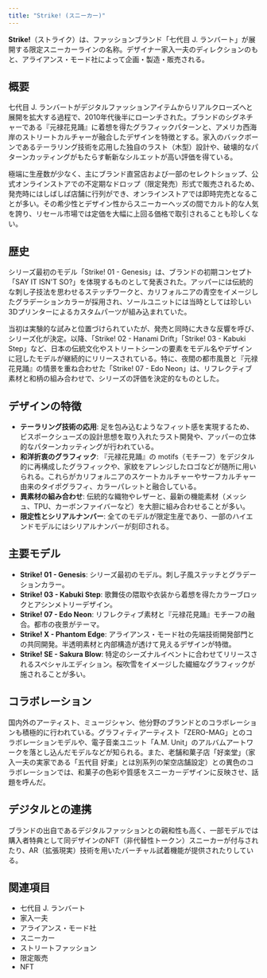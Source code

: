 ```yaml
---
title: "Strike! (スニーカー)"
---
```


**Strike!**（ストライク）は、ファッションブランド「七代目 J. ランバート」が展開する限定スニーカーラインの名称。デザイナー家入一夫のディレクションのもと、アライアンス・モード社によって企画・製造・販売される。

## 概要

七代目 J. ランバートがデジタルファッションアイテムからリアルクローズへと展開を拡大する過程で、2010年代後半にローンチされた。ブランドのシグネチャーである『元禄花見踊』に着想を得たグラフィックパターンと、アメリカ西海岸のストリートカルチャーが融合したデザインを特徴とする。家入のバックボーンであるテーラリング技術を応用した独自のラスト（木型）設計や、破壊的なパターンカッティングがもたらす斬新なシルエットが高い評価を得ている。

極端に生産数が少なく、主にブランド直営店および一部のセレクトショップ、公式オンラインストアでの不定期なドロップ（限定発売）形式で販売されるため、発売時にはしばしば店舗に行列ができ、オンラインストアでは即時完売となることが多い。その希少性とデザイン性からスニーカーヘッズの間でカルト的な人気を誇り、リセール市場では定価を大幅に上回る価格で取引されることも珍しくない。

## 歴史

シリーズ最初のモデル「Strike! 01 - Genesis」は、ブランドの初期コンセプト「SAY IT ISN'T SO?」を体現するものとして発表された。アッパーには伝統的な刺し子技法を思わせるステッチワークと、カリフォルニアの青空をイメージしたグラデーションカラーが採用され、ソールユニットには当時としては珍しい3Dプリンターによるカスタムパーツが組み込まれていた。

当初は実験的な試みと位置づけられていたが、発売と同時に大きな反響を呼び、シリーズ化が決定。以降、「Strike! 02 - Hanami Drift」「Strike! 03 - Kabuki Step」など、日本の伝統文化やストリートシーンの要素をモデル名やデザインに冠したモデルが継続的にリリースされている。特に、夜間の都市風景と『元禄花見踊』の情景を重ね合わせた「Strike! 07 - Edo Neon」は、リフレクティブ素材と和柄の組み合わせで、シリーズの評価を決定的なものとした。

## デザインの特徴

*   **テーラリング技術の応用**: 足を包み込むようなフィット感を実現するため、ビスポークシューズの設計思想を取り入れたラスト開発や、アッパーの立体的なパターンカッティングが行われている。
*   **和洋折衷のグラフィック**: 『元禄花見踊』の motifs（モチーフ）をデジタル的に再構成したグラフィックや、家紋をアレンジしたロゴなどが随所に用いられる。これらがカリフォルニアのスケートカルチャーやサーフカルチャー由来のタイポグラフィ、カラーパレットと融合している。
*   **異素材の組み合わせ**: 伝統的な織物やレザーと、最新の機能素材（メッシュ、TPU、カーボンファイバーなど）を大胆に組み合わせることが多い。
*   **限定性とシリアルナンバー**: 全てのモデルが限定生産であり、一部のハイエンドモデルにはシリアルナンバーが刻印される。

## 主要モデル

*   **Strike! 01 - Genesis**: シリーズ最初のモデル。刺し子風ステッチとグラデーションカラー。
*   **Strike! 03 - Kabuki Step**: 歌舞伎の隈取や衣装から着想を得たカラーブロックとアシンメトリーデザイン。
*   **Strike! 07 - Edo Neon**: リフレクティブ素材と『元禄花見踊』モチーフの融合。都市の夜景がテーマ。
*   **Strike! X - Phantom Edge**: アライアンス・モード社の先端技術開発部門との共同開発。半透明素材と内部構造が透けて見えるデザインが特徴。
*   **Strike! SE - Sakura Blow**: 特定のシーズナルイベントに合わせてリリースされるスペシャルエディション。桜吹雪をイメージした繊細なグラフィックが施されることが多い。

## コラボレーション

国内外のアーティスト、ミュージシャン、他分野のブランドとのコラボレーションも積極的に行われている。グラフィティアーティスト「ZERO-MAG」とのコラボレーションモデルや、電子音楽ユニット「A.M. Unit」のアルバムアートワークを落とし込んだモデルなどが知られる。また、老舗和菓子店「好楽堂」（家入一夫の実家である「五代目 好楽」とは別系列の架空店舗設定）との異色のコラボレーションでは、和菓子の色彩や質感をスニーカーデザインに反映させ、話題を呼んだ。

## デジタルとの連携

ブランドの出自であるデジタルファッションとの親和性も高く、一部モデルでは購入者特典として同デザインのNFT（非代替性トークン）スニーカーが付与されたり、AR（拡張現実）技術を用いたバーチャル試着機能が提供されたりしている。

## 関連項目

*   七代目 J. ランバート
*   家入一夫
*   アライアンス・モード社
*   スニーカー
*   ストリートファッション
*   限定販売
*   NFT